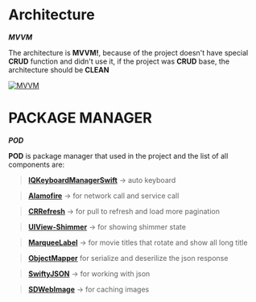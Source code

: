 # Architecture

**_MVVM_**

The architecture is **MVVM!**, because of the project doesn't have special **CRUD** function and didn't use it, if the project was **CRUD** base, the architecture should be **CLEAN**


[![MVVM](https://rehansaeed.com/images/hero/MVVM-1366x768.png)](https://medium.com/@abhilash.mathur1891/mvvm-in-ios-swift-aa1448a66fb4)

# PACKAGE MANAGER

**_POD_**

**POD** is package manager that used in the project and the list of all components are:

> [**IQKeyboardManagerSwift**](https://github.com/hackiftekhar/IQKeyboardManager) -> auto keyboard

> [**Alamofire**](https://github.com/Alamofire/Alamofire) -> for network call and service call

> [**CRRefresh**](https://github.com/CRAnimation/CRRefresh) -> for pull to refresh and load more pagination

> [**UIView-Shimmer**](https://github.com/markiv/UIView-Shimmer) -> for showing shimmer state

> [**MarqueeLabel**](https://github.com/cbpowell/MarqueeLabel) -> for movie titles that rotate and show all long title

> [**ObjectMapper**](https://github.com/tristanhimmelman/ObjectMapper) for serialize and deserilize the json response

> [**SwiftyJSON**](https://github.com/SwiftyJSON/SwiftyJSON) -> for working with json

> [**SDWebImage**](https://github.com/SDWebImage/SDWebImage) -> for caching images


